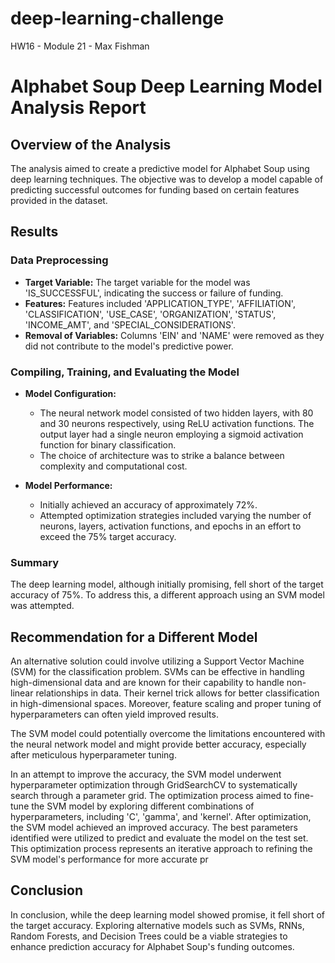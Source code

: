 # deep-learning-challenge
HW16 - Module 21 - Max Fishman

# Alphabet Soup Deep Learning Model Analysis Report

## Overview of the Analysis

The analysis aimed to create a predictive model for Alphabet Soup using deep learning techniques. The objective was to develop a model capable of predicting successful outcomes for funding based on certain features provided in the dataset.

## Results

### Data Preprocessing

- **Target Variable:** The target variable for the model was 'IS_SUCCESSFUL', indicating the success or failure of funding.
- **Features:** Features included 'APPLICATION_TYPE', 'AFFILIATION', 'CLASSIFICATION', 'USE_CASE', 'ORGANIZATION', 'STATUS', 'INCOME_AMT', and 'SPECIAL_CONSIDERATIONS'.
- **Removal of Variables:** Columns 'EIN' and 'NAME' were removed as they did not contribute to the model's predictive power.

### Compiling, Training, and Evaluating the Model

- **Model Configuration:**
  - The neural network model consisted of two hidden layers, with 80 and 30 neurons respectively, using ReLU activation functions. The output layer had a single neuron employing a sigmoid activation function for binary classification.
  - The choice of architecture was to strike a balance between complexity and computational cost.

- **Model Performance:**
  - Initially achieved an accuracy of approximately 72%.
  - Attempted optimization strategies included varying the number of neurons, layers, activation functions, and epochs in an effort to exceed the 75% target accuracy.

### Summary

The deep learning model, although initially promising, fell short of the target accuracy of 75%. To address this, a different approach using an SVM model was attempted.

## Recommendation for a Different Model

An alternative solution could involve utilizing a Support Vector Machine (SVM) for the classification problem. SVMs can be effective in handling high-dimensional data and are known for their capability to handle non-linear relationships in data. Their kernel trick allows for better classification in high-dimensional spaces. Moreover, feature scaling and proper tuning of hyperparameters can often yield improved results.

The SVM model could potentially overcome the limitations encountered with the neural network model and might provide better accuracy, especially after meticulous hyperparameter tuning.

In an attempt to improve the accuracy, the SVM model underwent hyperparameter optimization through GridSearchCV to systematically search through a parameter grid. The optimization process aimed to fine-tune the SVM model by exploring different combinations of hyperparameters, including 'C', 'gamma', and 'kernel'. After optimization, the SVM model achieved an improved accuracy. The best parameters identified were utilized to predict and evaluate the model on the test set. This optimization process represents an iterative approach to refining the SVM model's performance for more accurate pr

## Conclusion

In conclusion, while the deep learning model showed promise, it fell short of the target accuracy. Exploring alternative models such as SVMs, RNNs, Random Forests, and Decision Trees could be a viable strategies to enhance prediction accuracy for Alphabet Soup's funding outcomes.
